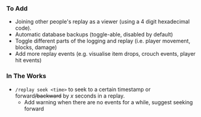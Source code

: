 ### To Add

- Joining other people's replay as a viewer (using a 4 digit hexadecimal code).
- Automatic database backups (toggle-able, disabled by default)
- Toggle different parts of the logging and replay (i.e. player movement, blocks, damage)
- Add more replay events (e.g. visualise item drops, crouch events, player hit events)

### In The Works

- `/replay seek <time>` to seek to a certain timestamp or forward~~/backward~~ by _x_ seconds in a replay.
    - Add warning when there are no events for a while, suggest seeking forward